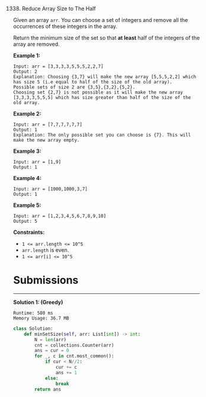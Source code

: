 1338. Reduce Array Size to The Half

Given an array `arr`.  You can choose a set of integers and remove all the occurrences of these integers in the array.

Return the minimum size of the set so that **at least** half of the integers of the array are removed.

 

**Example 1:**
```
Input: arr = [3,3,3,3,5,5,5,2,2,7]
Output: 2
Explanation: Choosing {3,7} will make the new array [5,5,5,2,2] which has size 5 (i.e equal to half of the size of the old array).
Possible sets of size 2 are {3,5},{3,2},{5,2}.
Choosing set {2,7} is not possible as it will make the new array [3,3,3,3,5,5,5] which has size greater than half of the size of the old array.
```

**Example 2:**
```
Input: arr = [7,7,7,7,7,7]
Output: 1
Explanation: The only possible set you can choose is {7}. This will make the new array empty.
```

**Example 3:**
```
Input: arr = [1,9]
Output: 1
```

**Example 4:**
```
Input: arr = [1000,1000,3,7]
Output: 1
```

**Example 5:**
```
Input: arr = [1,2,3,4,5,6,7,8,9,10]
Output: 5
```

**Constraints:**

* `1 <= arr.length <= 10^5`
* `arr.length` is even.
* `1 <= arr[i] <= 10^5`

# Submissions
---
**Solution 1: (Greedy)**
```
Runtime: 580 ms
Memory Usage: 36.7 MB
```
```python
class Solution:
    def minSetSize(self, arr: List[int]) -> int:
        N = len(arr)
        cnt = collections.Counter(arr)
        ans = cur = 0
        for _, c in cnt.most_common():
            if cur < N//2:
                cur += c
                ans += 1
            else:
                break
        return ans
```
